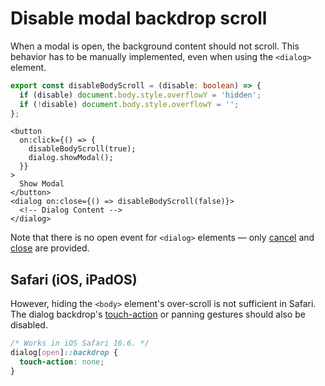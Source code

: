 # Disable modal backdrop scroll

When a modal is open, the background content should not scroll. This behavior has to be manually implemented, even when using the `<dialog>` element.

```typescript
export const disableBodyScroll = (disable: boolean) => {
  if (disable) document.body.style.overflowY = 'hidden';
  if (!disable) document.body.style.overflowY = '';
};
```

```svelte
<button
  on:click={() => {
    disableBodyScroll(true);
    dialog.showModal();
  }}
>
  Show Modal
</button>
<dialog on:close={() => disableBodyScroll(false)}>
  <!-- Dialog Content -->
</dialog>
```

Note that there is no open event for `<dialog>` elements — only [cancel] and [close] are provided.

[cancel]: https://developer.mozilla.org/en-US/docs/Web/API/HTMLDialogElement/cancel_event
[close]: https://developer.mozilla.org/en-US/docs/Web/API/HTMLDialogElement/close_event

## Safari (iOS, iPadOS)

However, hiding the `<body>` element's over-scroll is not sufficient in Safari. The dialog backdrop's [touch-action] or panning gestures should also be disabled.

[touch-action]: https://developer.mozilla.org/en-US/docs/Web/CSS/touch-action

```css
/* Works in iOS Safari 16.6. */
dialog[open]::backdrop {
  touch-action: none;
}
```

